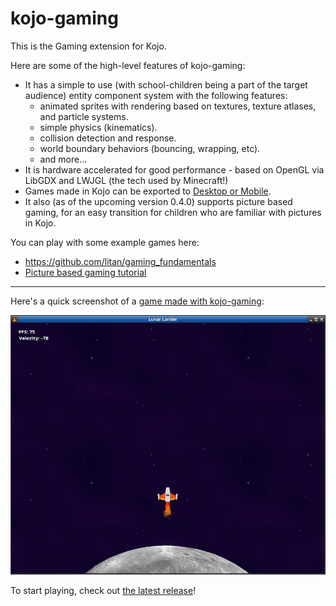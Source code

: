 # kojo-gaming
This is the Gaming extension for Kojo.

Here are some of the high-level features of kojo-gaming:
- It has a simple to use (with school-children being a part of the target audience) entity component system with the following features:
  - animated sprites with rendering based on textures, texture atlases, and particle systems.
  - simple physics (kinematics).
  - collision detection and response.
  - world boundary behaviors (bouncing, wrapping, etc).
  - and more...
- It is hardware accelerated for good performance - based on OpenGL via LibGDX and LWJGL (the tech used by Minecraft!)
- Games made in Kojo can be exported to [Desktop or Mobile](https://github.com/litan/kojo-gaming-template).
- It also (as of the upcoming version 0.4.0) supports picture based gaming, for an easy transition for children who are familiar with pictures in Kojo.

You can play with some example games here:  
- https://github.com/litan/gaming_fundamentals
- [Picture based gaming tutorial](https://docs.kogics.net/tutorials/gaming-1/index.html)

---

Here's a quick screenshot of a [game made with kojo-gaming](samples/lunar-lander/lander.kojo):

![Lunar Lander Screenshot](samples/lunar-lander/lander-screenshot.png)

To start playing, check out [the latest release](https://github.com/litan/kojo-gaming/releases)!
